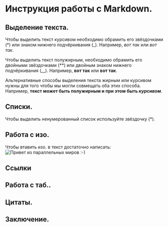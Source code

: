 # Инструкция работы с Markdown.

## Выделение текста.

Чтобы выделить текст курсивом необходимо обрамить его звёздочками (*) или знаком нижнего подчёркивания (_). Например, *вот так* или _вот так_.

Чтобы выделить текст полужирным, необходимо обрамить его двойными звёздочками (**) или двойным знаком нижнего подчёркивания (__). Например, **вот так** или __вот так__.

Альтернативные способы выделения текста жирным или курсивом нужны для того чтобы мы могли совмещать оба этих способа. Например, **текст может быть полужирным и при этом быть _курсивом_**.

## Списки.
Чтобы выделить ненумерованный список используйте звёздочку (*).

## Работа с изо.

Чтобы втавить изо. в текст достаточно написать:
![Привет из параллельных миров :-)](Morrowind_Mage_at_Work.jpg)

## Ссылки

## Работа с таб..

## Цитаты.

## Заключение.
